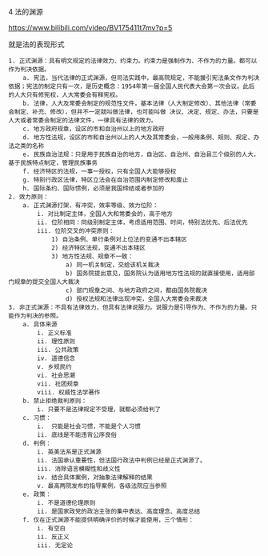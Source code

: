 4 法的渊源

https://www.bilibili.com/video/BV175411t7mv?p=5

就是法的表现形式

	1. 正式渊源：具有明文规定的法律效力、约束力。约束力是强制作为、不作为的力量。都可以作为判决依据。
		a. 宪法，当代法律的正式渊源，但司法实践中，最高院规定，不能援引宪法条文作为判决依据；宪法的制定只有一次，是历史概念：1954年第一届全国人民代表大会第一次会议。此后的人大只有修宪权，人大常委会有释宪权。
		b. 法律，人大及常委会制定的规范性文件，基本法律（人大制定修改）、其他法律（常委会制定、补充、修改），但并不一定就叫做法律，也可能叫做 决议、决定、规定、办法，只要是人大或者常委会制定的法律文件，一律具有法律的效力。
		c. 地方政府规章，设区的市和自治州以上的地方政府
		d. 地方性法规，设区的市和自治州以上的人大及其常委会，一般用条例、规则、规定、办法之类的名称
		e. 民族自治法规：只是用于民族自治的地方，自治区、自治州、自治县三个级别的人大，基于民族特点制定，管理民族事务
		f. 经济特区的法规，一事一授权，只有全国人大能够授权
		g. 特别行政区法律，特区立法会在自治范围内制定修改和废止
		h. 国际条约、国际惯例，必须是我国缔结或者参加的
	2. 效力原则：
		a. 正式渊源打架，有冲突，效率等级、效力位阶：
			i. 对比制定主体，全国人大和常委会的，高于地方
			ii. 位阶相同：同级别制定主体，考虑适用范围、时间，特别法优先、后法优先
			iii. 位阶交叉的冲突原则：
				1) 自治条例、单行条例对上位法的变通不出本辖区
				2) 经济特区法规，变通不出本辖区
				3) 地方性法规、规章不一致：
					a) 同一机关制定，交给该机关裁决
					b) 国务院提出意见，国务院认为适用地方性法规的就直接使用，适用部门规章的提交全国人大裁决
					c) 部门规章之间、与地方政府之间，都由国务院裁决
					d) 授权法规和法律出现冲突，全国人大常委会来裁决
	3. 非正式渊源：不具有法律效力，但具有法律说服力。说服力是引导作为、不作为的力量。只能作为判决的参照。
		a. 具体来源
			i. 正义标准
			ii. 理性原则
			iii. 公共政策
			iv. 道德信念
			v. 乡规民约
			vi. 社会思潮
			vii. 社团规章
			viii. 权威性法学著作
		b. 禁止拒绝裁判原则：
			i. 只要不是法律规定不受理，就都必须给判了
		c. 习惯：
			i.  只能是社会习惯，不能是个人习惯
			ii. 底线是不能违背公序良俗
		d. 判例：
			i. 英美法系是正式渊源
			ii. 法国承认重要性，但法国行政法中判例已经是正式渊源了。
			iii. 消除语言模糊性和歧义性
			iv. 结合具体案例，对抽象法律解释的结果
			v. 最高两院发布的指导案例，各级法院应当参照
		e. 政策：
			i. 不是道德伦理原则
			ii. 是国家政党的政治主张的集中表达、高度理念、高度总结
		f. 仅在正式渊源不能提供明确评价的时候才能使用，三个情形：
			i. 有空白
			ii. 反正义
			iii. 无定论
		
			
	

